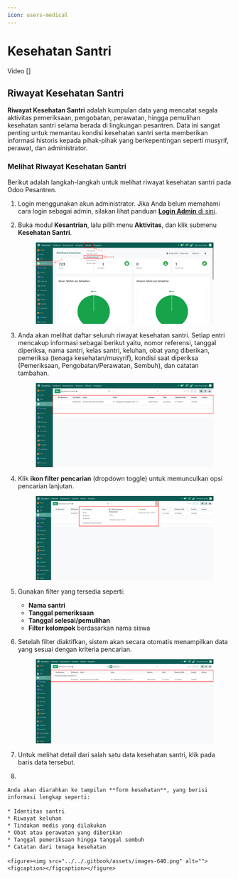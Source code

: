 ```yaml
---
icon: users-medical
---
```


# Kesehatan Santri

Video \[]

## Riwayat Kesehatan Santri

**Riwayat Kesehatan Santri** adalah kumpulan data yang mencatat segala aktivitas pemeriksaan, pengobatan, perawatan, hingga pemulihan kesehatan santri selama berada di lingkungan pesantren. Data ini sangat penting untuk memantau kondisi kesehatan santri serta memberikan informasi historis kepada pihak-pihak yang berkepentingan seperti musyrif, perawat, dan administrator.

### Melihat Riwayat Kesehatan Santri

Berikut adalah langkah-langkah untuk melihat riwayat kesehatan santri pada Odoo Pesantren.

1. Login menggunakan akun administrator. Jika Anda belum memahami cara login sebagai admin, silakan lihat panduan [**Login Admin** di sini](../../panduan-login/login-admin.md).
2.  Buka modul **Kesantrian**, lalu pilih menu **Aktivitas**, dan klik submenu **Kesehatan Santri**.

    <figure><img src="../../.gitbook/assets/images-636 (2).png" alt=""><figcaption></figcaption></figure>


3.  Anda akan melihat daftar seluruh riwayat kesehatan santri. Setiap entri mencakup informasi sebagai berikut yaitu, nomor referensi, tanggal diperiksa, nama santri, kelas santri, keluhan, obat yang diberikan, pemeriksa (tenaga kesehatan/musyrif), kondisi saat diperiksa (Pemeriksaan, Pengobatan/Perawatan, Sembuh), dan catatan tambahan.

    <figure><img src="../../.gitbook/assets/images-637 (1).png" alt=""><figcaption></figcaption></figure>


4.  Klik **ikon filter pencarian** (dropdown toggle) untuk memunculkan opsi pencarian lanjutan.

    <figure><img src="../../.gitbook/assets/images-638.png" alt=""><figcaption></figcaption></figure>


5. Gunakan filter yang tersedia seperti:
   * **Nama santri**
   * **Tanggal pemeriksaan**
   * **Tanggal selesai/pemulihan**
   * **Filter kelompok** berdasarkan nama siswa
6.  Setelah filter diaktifkan, sistem akan secara otomatis menampilkan data yang sesuai dengan kriteria pencarian.

    <figure><img src="../../.gitbook/assets/images-639.png" alt=""><figcaption></figcaption></figure>


7. Untuk melihat detail dari salah satu data kesehatan santri, klik pada baris data tersebut.
8.

    Anda akan diarahkan ke tampilan **form kesehatan**, yang berisi informasi lengkap seperti:

    * Identitas santri
    * Riwayat keluhan
    * Tindakan medis yang dilakukan
    * Obat atau perawatan yang diberikan
    * Tanggal pemeriksaan hingga tanggal sembuh
    * Catatan dari tenaga kesehatan

    <figure><img src="../../.gitbook/assets/images-640.png" alt=""><figcaption></figcaption></figure>
